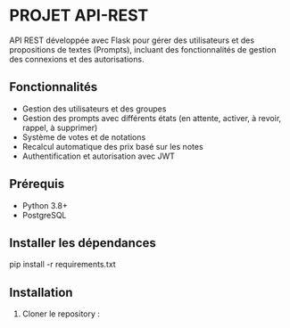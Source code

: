 # PROJET API-REST

API REST développée avec Flask pour gérer des utilisateurs et des propositions de textes (Prompts), incluant des fonctionnalités de gestion des connexions et des autorisations.

## Fonctionnalités

- Gestion des utilisateurs et des groupes
- Gestion des prompts avec différents états (en attente, activer, à revoir, rappel, à supprimer)
- Système de votes et de notations
- Recalcul automatique des prix basé sur les notes
- Authentification et autorisation avec JWT

## Prérequis

- Python 3.8+
- PostgreSQL

## Installer les dépendances
pip install -r requirements.txt

## Installation

1. Cloner le repository :
